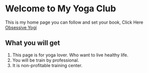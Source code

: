 # Welcome to My Yoga Club

This is my home page you can follow and set your book, Click Here <a href='https://obsessive-yogi.netlify.app/'>Obsessive Yogi</a>

## What you will get

1. This page is for yoga lover. Who want to live healthy life.
2. You will be train by professional.
3. It is non-profitable training center.
